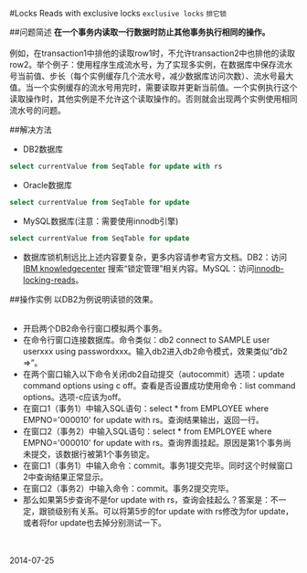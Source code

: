 #Locks Reads with exclusive locks
`exclusive locks` `排它锁`

##问题简述
**在一个事务内读取一行数据时防止其他事务执行相同的操作。**<br><br>
例如，在transaction1中排他的读取row1时，不允许transaction2中也排他的读取row2。举个例子：使用程序生成流水号，为了实现多实例，在数据库中保存流水号当前值、步长（每个实例缓存几个流水号，减少数据库访问次数）、流水号最大值。当一个实例缓存的流水号用完时，需要读取并更新当前值。一个实例执行这个读取操作时，其他实例是不允许这个读取操作的。否则就会出现两个实例使用相同流水号的问题。<br>

##解决方法
* DB2数据库
``` sql
select currentValue from SeqTable for update with rs
```
* Oracle数据库
``` sql
select currentValue from SeqTable for update
```
* MySQL数据库(注意：需要使用innodb引擎)
``` sql
select currentValue from SeqTable for update
```
* 数据库锁机制远比上述内容要复杂，更多内容请参考官方文档。DB2：访问[IBM knowledgecenter](http://www-01.ibm.com/support/knowledgecenter/ "IBM knowledgecenter") 搜索“锁定管理”相关内容。MySQL：访问[innodb-locking-reads](http://dev.mysql.com/doc/refman/5.7/en/innodb-locking-reads.html "innodb-locking-reads")。


##操作实例
以DB2为例说明读锁的效果。<br><br>
* 开启两个DB2命令行窗口模拟两个事务。<br>
* 在命令行窗口连接数据库。命令类似：db2 connect to SAMPLE user userxxx using passwordxxx。输入db2进入db2命令模式，效果类似“db2 =>”。<br>
* 在两个窗口输入以下命令关闭db2自动提交（autocommit）选项：update command options using c off。查看是否设置成功使用命令：list command options。选项-c应该为off。<br>
* 在窗口1（事务1）中输入SQL语句：select * from EMPLOYEE where EMPNO='000010' for update with rs。查询结果输出，返回一行。<br>
* 在窗口2（事务2）中输入SQL语句：select * from EMPLOYEE where EMPNO='000010' for update with rs。查询界面挂起。原因是第1个事务尚未提交，该数据行被第1个事务锁定。
* 在窗口1（事务1）中输入命令：commit。事务1提交完毕。同时这个时候窗口2中查询结果正常显示。
* 在窗口2（事务2）中输入命令：commit。事务2提交完毕。
* 那么如果第5步查询不是for update with rs，查询会挂起么？答案是：不一定，跟锁级别有关系。可以将第5步的for update with rs修改为for update，或者将for update也去掉分别测试一下。

<br><br>2014-07-25
